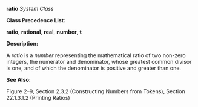 **ratio** *System Class* 



**Class Precedence List:** 



**ratio**, **rational**, **real**, **number**, **t** 



**Description:** 



A *ratio* is a *number* representing the mathematical ratio of two non-zero integers, the numerator and denominator, whose greatest common divisor is one, and of which the denominator is positive and greater than one. 



**See Also:** 



Figure 2–9, Section 2.3.2 (Constructing Numbers from Tokens), Section 22.1.3.1.2 (Printing Ratios) 



 



 



